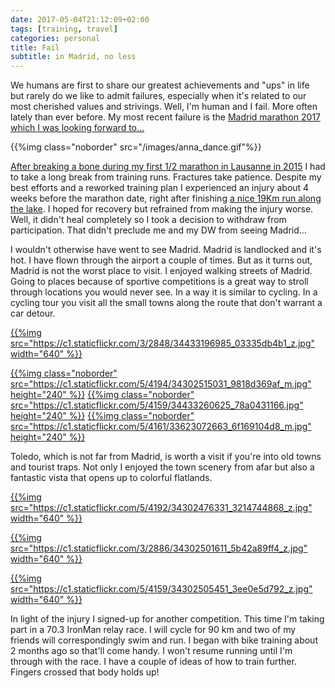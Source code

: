 ```yaml
---
date: 2017-05-04T21:12:09+02:00
tags: [training, travel]
categories: personal
title: Fail
subtitle: in Madrid, no less
---
```


We humans are first to share our greatest achievements and "ups" in life but rarely do we like to admit failures, especially when it's related to our most cherished values and strivings. Well, I'm human and I fail. More often lately than ever before. My most recent failure is the [Madrid marathon 2017 which I was looking forward to...](/blog/2017/02/03/madrid-marathon-2017/)

{{%img class="noborder" src="/images/anna_dance.gif"%}}

[After breaking a bone during my first 1/2 marathon in Lausanne in 2015](/blog/2015/10/31/goals/) I had to take a long break from training runs. Fractures take patience. Despite my best efforts and a reworked training plan I experienced an injury about 4 weeks before the marathon date, right after finishing [a nice 19Km run along the lake](https://www.strava.com/activities/915541780). I hoped for recovery but refrained from making the injury worse. Well, it didn't heal completely so I took a decision to withdraw from participation. That didn't preclude me and my DW from seeing Madrid...

<!--more-->

I wouldn't otherwise have went to see Madrid. Madrid is landlocked and it's hot. I have flown through the airport a couple of times. But as it turns out, Madrid is not the worst place to visit. I enjoyed walking streets of Madrid. Going to places because of sportive competitions is a great way to stroll through locations you would never see. In a way it is similar to cycling. In a cycling tour you visit all the small towns along the route that don't warrant a car detour.


[{{%img src="https://c1.staticflickr.com/3/2848/34433196985_03335db4b1_z.jpg" width="640" %}}](https://www.flickr.com/photos/tentaclephotos/34433196985/)

[{{%img class="noborder" src="https://c1.staticflickr.com/5/4194/34302515031_9818d369af_m.jpg" height="240" %}}](https://www.flickr.com/photos/tentaclephotos/34302515031/) [{{%img class="noborder" src="https://c1.staticflickr.com/5/4159/34433260625_78a0431166.jpg" height="240" %}}](https://www.flickr.com/photos/tentaclephotos/34433260625/) [{{%img class="noborder" src="https://c1.staticflickr.com/5/4161/33623072663_6f169104d8_m.jpg" height="240" %}}](https://www.flickr.com/photos/tentaclephotos/3362307266)

Toledo, which is not far from Madrid, is worth a visit if you're into old towns and tourist traps. Not only I enjoyed the town scenery from afar but also a fantastic vista that opens up to colorful flatlands.

[{{%img src="https://c1.staticflickr.com/5/4192/34302476331_3214744868_z.jpg" width="640" %}}](https://www.flickr.com/photos/tentaclephotos/34302476331/)

[{{%img src="https://c1.staticflickr.com/3/2886/34302501611_5b42a89ff4_z.jpg" width="640" %}}](https://www.flickr.com/photos/tentaclephotos/34302501611/)

[{{%img src="https://c1.staticflickr.com/5/4159/34302505451_3ee0e5d792_z.jpg" width="640" %}}](https://www.flickr.com/photos/tentaclephotos/34302505451/)

In light of the injury I signed-up for another competition. This time I'm taking part in a 70.3 IronMan relay race. I will cycle for 90 km and two of my friends will correspondingly swim and run. I began with bike training about 2 months ago so that'll come handy. I won't resume running until I'm through with the race. I have a couple of ideas of how to train further. Fingers crossed that body holds up!
